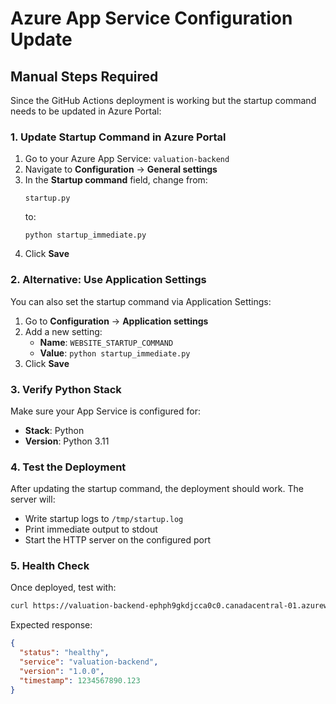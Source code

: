 # Azure App Service Configuration Update

## Manual Steps Required

Since the GitHub Actions deployment is working but the startup command needs to be updated in Azure Portal:

### 1. Update Startup Command in Azure Portal

1. Go to your Azure App Service: `valuation-backend`
2. Navigate to **Configuration** → **General settings**
3. In the **Startup command** field, change from:
   ```
   startup.py
   ```
   to:
   ```
   python startup_immediate.py
   ```
4. Click **Save**

### 2. Alternative: Use Application Settings

You can also set the startup command via Application Settings:

1. Go to **Configuration** → **Application settings**
2. Add a new setting:
   - **Name**: `WEBSITE_STARTUP_COMMAND`
   - **Value**: `python startup_immediate.py`
3. Click **Save**

### 3. Verify Python Stack

Make sure your App Service is configured for:
- **Stack**: Python
- **Version**: Python 3.11

### 4. Test the Deployment

After updating the startup command, the deployment should work. The server will:
- Write startup logs to `/tmp/startup.log`
- Print immediate output to stdout
- Start the HTTP server on the configured port

### 5. Health Check

Once deployed, test with:
```bash
curl https://valuation-backend-ephph9gkdjcca0c0.canadacentral-01.azurewebsites.net/healthz
```

Expected response:
```json
{
  "status": "healthy",
  "service": "valuation-backend",
  "version": "1.0.0",
  "timestamp": 1234567890.123
}
```




